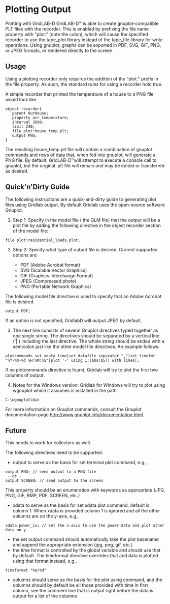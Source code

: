 # Plotting Output

Plotting with GridLAB-D
GridLAB-D™ is able to create gnuplot-compatible PLT files with the recorder. This is enabled by prefixing the file name property with "plot:" (note the colon), which will cause the specified recorder to use the tape_plot library instead of the tape_file library for write operations. Using gnuplot, graphs can be exported in PDF, SVG, GIF, PNG, or JPEG formats, or rendered directly to the screen.


## Usage
Using a plotting recorder only requires the addition of the "plot:" prefix in the file property. As such, the standard rules for using a recorder hold true.

A simple recorder that printed the temperature of a house to a PNG file would look like
```
object recorder{
   parent OurHouse;
   property air_temperature;
   interval 3600;
   limit 240;
   file plot:house_temp.plt;
   output PNG;
}
```
The resulting house_temp.plt file will contain a combination of gnuplot commands and rows of data that, when fed into gnuplot, will generate a PNG file. By default, GridLAB-D™will attempt to execute a console call to gnuplot, but the original .plt file will remain and may be edited or transferred as desired.


## Quick'n'Dirty Guide
The following instructions are a quick-and-dirty guide to generating plot files using Gridlab output. By default Gridlab uses the open-source software Gnuplot.

1. Step 1: Specify in the model file ( the GLM file) that the output will be a plot file by adding the following directive in the object recorder section of the model file:
```
file plot:residential_loads.plot;
```
2. Step 2: Specify what type of output file is desired. Current supported options are:


    - PDF (Adobe Acrobat format)
    - SVG (Scalable Vector Graphics)
    - GIF (Graphics Interchange Format)
    - JPEG (Compressed photo)
    - PNG (Portable Network Graphics)

The following model file directive is used to specify that an Adobe Acrobat file is desired.
```
output PDF;
```
If an option is not specified, GridlabD will output JPEG by default.


3. The next line consists of several Gnuplot directives typed together as one single string. The directives should be separated by a vertical line ('|') including the last directive. The whole string should be ended with a semicolon just like the other model file directives. An example follows:
```
plotcommands set xdata time|set datafile separator ","|set timefmt "%Y-%m-%d %H:%M:%S"|plot '-' using 1:(abs($5)) with lines|;
```
If no plotcommands directive is found, Gridlab will try to plot the first two columns of output.

4. Notes for the Windows version: Gridlab for Windows will try to plot using wgnuplot which it assumes is installed in the path

```
C:\wgnuplot\bin
```
For more information on Gnuplot commands, consult the Gnuplot documentation page http://www.gnuplot.info/documentation.html.


## Future

This needs to work for collectors as well.

The following directives need to be supported:

- output to serve as the basis for set terminal plot command, e.g.,
```
output PNG; // send output to a PNG file
 - or -
output SCREEN; // send output to the screen
```
This property should be an enumeration with keywords as appropriate (JPG, PNG, GIF, BMP, PDF, SCREEN, etc.}
- xdata to serve as the basis for set xdata plot command, default is column 1. When xdata is provided column 1 is ignored and all the other columns are on the y-axis, e.g.,
```
xdata power_in; // set the x-axis to use the power data and plot other data on y
```
- the set output command should automatically take the plot basename and append the appropriate extension (jpg, png, gif, etc.)
- the time format is controlled by the global variable and should use that by default. The timeformat directive overrides that and data is plotted using that format instead, e.g.,
```
timeformat "%m/%d"
```

- columns should serve as the basis for the plot using command, and the columns should by default be all those provided with time in first column, see the comment line that is output right before the data is output for a list of the columns